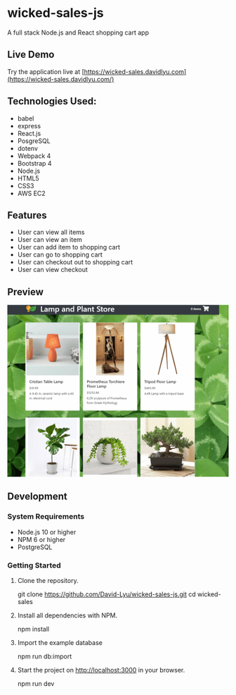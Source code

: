 # wicked-sales-js
A full stack Node.js and React shopping cart app
## Live Demo
Try the application live at [https://wicked-sales.davidlyu.com](https://wicked-sales.davidlyu.com/)

## Technologies Used:
* babel
* express
* React.js
* PosgreSQL
* dotenv
* Webpack 4
* Bootstrap 4
* Node.js
* HTML5
* CSS3
* AWS EC2

## Features
  - User can view all items
  - User can view an item
  - User can add item to shopping cart
  - User can go to shopping cart
  - User can checkout out to shopping cart
  - User can view checkout
## Preview
 ![preview](https://github.com/David-Lyu/wicked-sales-js/blob/master/preview.gif)

## Development

### System Requirements
  - Node.js 10 or higher
  - NPM 6 or higher
  - PostgreSQL
  
### Getting Started
  1. Clone the repository.
      
      git clone https://github.com/David-Lyu/wicked-sales-js.git
      cd wicked-sales
  2. Install all dependencies with NPM.
      
      npm install
  3. Import the example database
  
      npm run db:import
      
  4. Start the project on [http://localhost:3000](http://localhost:3000) in your browser.
  
      npm run dev
      

